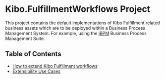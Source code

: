 # Kibo.FulfillmentWorkflows Project

This project contains the default implementations of Kibo Fulfillment related business assets which are to be deployed within a Business Process Management System. For example, using the [jBPM](https://www.jbpm.org/) Business Process Management Suite.

## Table of Contents
* [How to extend Kibo Fulfillment workflows](docs/How-to-extend-Kibo-Fulfillment-workflows.md)
* [Extensibility Use Cases](docs/Extensibility-Use-Cases.md)
